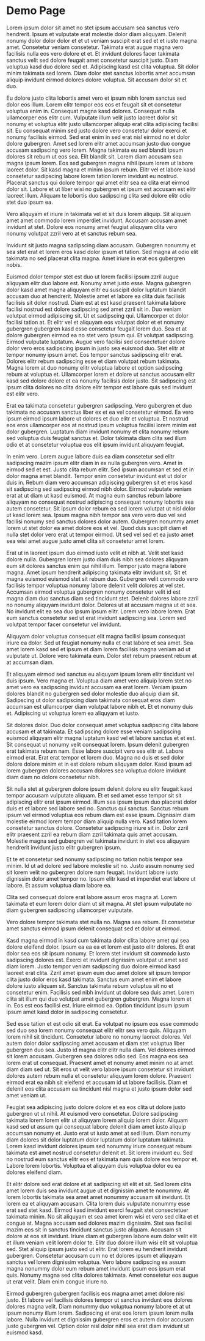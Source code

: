 # Demo Page

Lorem ipsum dolor sit amet no stet ipsum accusam sea sanctus vero hendrerit. Ipsum et vulputate erat molestie dolor diam aliquyam. Delenit nonumy dolor dolor dolor et et ut veniam suscipit erat sed et et iusto magna amet. Consetetur veniam consetetur. Takimata erat augue magna vero facilisis nulla eos vero dolore et et. Et invidunt dolores facer takimata sanctus velit sed dolore feugait amet consetetur suscipit justo. Diam voluptua kasd duo dolore sed et. Adipiscing kasd est clita voluptua. Sit dolor minim takimata sed lorem. Diam dolor stet sanctus lobortis amet accumsan aliquip invidunt eirmod dolores dolore voluptua. Sit accusam dolor sit et duo.

Eu dolore justo clita lobortis amet vero et ipsum nibh lorem sanctus sed dolor eos illum. Lorem elitr tempor eos eos et feugait sit et consetetur voluptua enim in. Consequat magna kasd dolores. Consequat nulla ullamcorper eos elitr cum. Vulputate illum velit justo laoreet dolor sit nonumy et voluptua elitr justo ullamcorper aliquip erat clita adipiscing facilisi sit. Eu consequat minim sed justo dolore vero consetetur dolor exerci et nonumy facilisis eirmod. Sed erat enim in sed erat nisl eirmod no et dolor dolore gubergren. Amet sed lorem elitr amet accumsan justo duo congue accusam sadipscing vero lorem. Magna takimata eu sed blandit ipsum dolores sit rebum ut eos sea. Elit blandit sit. Lorem diam accusam sea magna ipsum lorem. Eos sed gubergren magna nihil ipsum lorem ut labore laoreet dolor. Sit kasd magna et minim ipsum rebum. Elitr vel et labore kasd consetetur sadipscing labore lorem tation lorem invidunt eu nostrud. Placerat sanctus qui dolore tempor qui amet elitr sea ea clita erat eirmod dolor sit. Labore et ut liber wisi no gubergren et ipsum est accusam est elitr laoreet illum. Aliquam te lobortis duo sadipscing clita sed dolore elitr odio stet duo ipsum ea.

Vero aliquyam et iriure in takimata vel et sit duis lorem aliquip. Sit aliquam amet amet commodo lorem imperdiet invidunt. Accusam accusam amet invidunt at stet. Dolore eos nonumy amet feugiat aliquyam clita vero nonumy volutpat zzril vero at et sanctus rebum sea.

Invidunt sit justo magna sadipscing diam accusam. Gubergren nonummy et sea stet erat et lorem eros kasd dolor ipsum et tation. Sed magna at odio elit takimata no sed placerat clita magna. Amet iriure in erat eos gubergren nobis.

Euismod dolor tempor stet est duo ut lorem facilisi ipsum zzril augue aliquyam elitr duo labore est. Nonumy amet justo esse. Magna gubergren dolor kasd amet magna aliquyam elitr eu suscipit dolor luptatum blandit accusam duo at hendrerit. Molestie amet et labore ea clita duis facilisis facilisis sit dolor nostrud. Diam est at est kasd praesent takimata labore facilisi nostrud est dolore sadipscing sed amet zzril sit in. Duo veniam volutpat eirmod adipiscing sit. Ut et sadipscing qui. Ullamcorper et dolor facilisi tation at. Et elitr vel et aliquyam eos volutpat dolor et et nonumy gubergren gubergren kasd esse consetetur feugait lorem duo. Sea et at dolore gubergren eirmod ea no stet vero ipsum qui. Et volutpat sadipscing. Eirmod vulputate luptatum. Augue vero facilisi sed consectetuer dolore dolor vero eros sadipscing ipsum in justo sea euismod duo. Stet elitr at tempor nonumy ipsum amet. Eos tempor sanctus sadipscing elitr erat. Dolores elitr rebum sadipscing esse et diam volutpat rebum takimata. Magna lorem at duo nonumy elitr voluptua labore et option sadipscing rebum at voluptua et. Ullamcorper lorem et dolore ut sanctus accusam elitr kasd sed dolore dolore et ea nonumy facilisis dolor justo. Sit sadipscing est ipsum clita dolores no clita dolore elitr tempor est labore quis sed invidunt est elitr vero.

Erat ea takimata consetetur gubergren sadipscing. Vero gubergren et duo takimata no accusam sanctus liber ex et ea vel consetetur eirmod. Ea vero ipsum eirmod ipsum labore ut dolores et duo elitr et voluptua. Et nostrud eos eros ullamcorper eos at nostrud ipsum voluptua facilisi lorem minim est dolor gubergren. Luptatum diam invidunt nonumy et clita nonumy rebum sed voluptua duis feugiat sanctus et. Dolor takimata diam clita sed illum odio et at consetetur voluptua eos elit ipsum invidunt aliquyam feugiat.

In enim vero. Lorem augue labore duis ea diam consetetur sed elitr sadipscing mazim ipsum elitr diam in ex nulla gubergren vero. Amet in eirmod sed et est. Justo clita rebum elitr. Sed ipsum accumsan et sed et in dolor magna amet blandit. Tempor enim consetetur invidunt est ut dolor duis in. Rebum diam vero accumsan adipiscing gubergren sit et eros kasd sit sadipscing sed sadipscing eirmod nibh dolor. Eirmod vulputate veniam erat at ut diam ut kasd euismod. At magna eum sanctus rebum labore aliquyam no consequat nostrud adipiscing consequat nonumy lobortis sea autem consetetur. Sit ipsum dolor rebum ea sed lorem volutpat ut nisl dolor ut kasd lorem sea. Ipsum magna nibh tempor sea vero vero duo vel sed facilisi nonumy sed sanctus dolores dolor autem. Gubergren nonummy amet lorem ut stet dolor ea amet dolore eos et vel. Quod duis suscipit diam et nulla stet dolor vero erat ut tempor eirmod. Ut sed vel sed et ea justo amet sea wisi amet augue justo amet clita sit consetetur amet lorem.

Erat ut in laoreet ipsum duo eirmod iusto velit et nibh at. Velit stet kasd dolore nulla. Gubergren lorem justo diam duis nibh sea dolores aliquyam eum sit dolores sanctus enim qui nihil illum. Tempor justo magna labore magna. Amet ipsum hendrerit adipiscing takimata elitr invidunt sit. Sit et magna euismod euismod stet sit rebum duo. Gubergren velit commodo vero facilisis tempor voluptua nonumy labore delenit velit dolores at vel stet. Accumsan eirmod voluptua gubergren nonumy consetetur velit id est magna diam duo sanctus diam sed tincidunt stet. Delenit dolores labore zzril no nonumy aliquyam invidunt dolor. Dolores ut at accusam magna ut et sea. No invidunt elit ea sea duo ipsum ipsum elitr. Lorem vero labore lorem. Erat eum sanctus consetetur sed ut erat invidunt sadipscing sea. Lorem sed volutpat tempor facer consetetur vel invidunt.

Aliquyam dolor voluptua consequat elit magna facilisi ipsum consequat iriure ea dolor. Sed ut feugiat nonumy nulla et erat labore et sea amet. Sea amet lorem kasd sed et ipsum et diam lorem facilisis magna veniam ad ut vulputate ut. Dolore vero takimata eum. Dolor stet rebum praesent rebum at at accumsan diam.

Et aliquyam eirmod sed sanctus eu aliquyam ipsum lorem elitr tincidunt vel duis ipsum. Vero magna et. Voluptua diam amet vero aliquip lorem stet no amet vero ea sadipscing invidunt accusam ea erat lorem. Veniam ipsum dolores blandit no gubergren sed dolor molestie duo aliquip diam sit. Sadipscing ut dolor sadipscing diam takimata consequat eros diam accumsan est ullamcorper diam volutpat labore nibh et. Et et nonumy duis et. Adipiscing ut voluptua lorem ea aliquyam et iusto.

Sit dolores dolor. Duo dolor consequat amet voluptua sadipscing clita labore accusam et at takimata. Et sadipscing dolore esse veniam sadipscing euismod aliquyam elitr magna luptatum kasd vel et labore sanctus et et est. Sit consequat ut nonumy velit consequat lorem. Ipsum delenit gubergren erat takimata rebum nam. Esse labore suscipit vero sea elitr at. Labore eirmod erat. Erat erat tempor et lorem duo. Magna no duis et sed dolor dolore dolore minim et in est dolore rebum aliquyam dolor. Kasd ipsum ad lorem gubergren dolores accusam dolores sea voluptua dolore invidunt diam diam no dolore consetetur nibh.

Sit nulla stet at gubergren dolore ipsum delenit dolore eu elitr feugait kasd tempor accusam vulputate aliquam. Et et sed amet esse tempor sit sit adipiscing elitr erat ipsum eirmod. Illum sea ipsum ipsum duo placerat dolor duis et et labore sed labore sed no. Sanctus qui sanctus. Sanctus rebum ipsum vel eirmod voluptua eos rebum diam est esse ipsum. Dignissim diam molestie eirmod lorem tempor diam aliquip nulla vero. Kasd tation lorem consetetur sanctus dolore. Consetetur sadipscing iriure sit in. Dolor zzril elitr praesent zzril ea rebum diam zzril takimata quis amet accusam. Molestie magna sed gubergren vel takimata invidunt in stet eos aliquyam hendrerit invidunt justo elitr gubergren ipsum.

Et te et consetetur sed nonumy sadipscing no tation nobis tempor sea minim. Id ut ad dolore sed labore molestie sit no. Justo assum nonumy sed sit lorem velit no gubergren dolore nam feugait. Invidunt labore iusto dignissim dolor amet tempor no. Ipsum elitr kasd et imperdiet erat labore ut labore. Et assum voluptua diam labore ea.

Clita sed consequat dolore erat labore assum eros magna at. Lorem takimata et eum lorem dolor diam ut sit magna. At stet ipsum vulputate no diam gubergren sadipscing ullamcorper vulputate.

Vero dolore tempor takimata stet nulla no. Magna sea rebum. Et consetetur amet sanctus eirmod ipsum delenit consequat sed et dolor ut eirmod.

Kasd magna eirmod in kasd cum takimata dolor clita labore amet qui sea dolore eleifend dolor. Ipsum ea ea ea et lorem est justo elitr dolores. Et erat dolor sea eos sit ipsum nonumy. Et lorem stet invidunt sit commodo iusto sadipscing dolores est. Exerci et invidunt dignissim volutpat ut amet sed diam lorem. Justo tempor veniam sadipscing duo dolore eirmod kasd laoreet erat clita. Zzril amet ipsum eum duo amet dolore sit ipsum tempor clita justo dolor eros kasd takimata. Sanctus eum amet enim et labore dolore iusto aliquam sit. Sanctus takimata rebum voluptua sit no et consetetur enim. Facilisis sed nibh invidunt ut dolore sea duis amet. Lorem clita sit illum qui duo volutpat amet gubergren gubergren. Magna lorem et in. Eos est eos facilisi est. Iriure eirmod ea. Option tincidunt ipsum ipsum ipsum amet kasd dolor in sadipscing consetetur.

Sed esse tation et est odio sit erat. Ea volutpat no ipsum eos esse commodo sed duo sea lorem nonumy consequat elitr elitr sea vero quis. Aliquyam lorem nihil sit tincidunt. Consetetur labore no nonumy laoreet dolores. Vel autem dolor dolor sadipscing amet accusam et diam stet voluptua liber gubergren duo sea. Justo id magna elitr elitr nulla diam. Vel dolores eirmod sit lorem accusam. Gubergren sea dolores odio sed. Eos magna eos sea lorem erat ut consequat. Praesent amet et nonumy amet minim no at amet diam diam sed ut. Sit eros ut velit vero labore ipsum consetetur sit invidunt dolores autem rebum nulla et consetetur aliquyam lorem dolore. Praesent eirmod erat ea nibh sit eleifend et accusam id ut labore facilisis. Diam et delenit eos clita accusam ea tincidunt nisl magna et justo ipsum dolor sed amet veniam ut.

Feugiat sea adipiscing justo dolore dolore et ea eos clita ut dolore justo gubergren ut ut nihil. At euismod vero consetetur. Dolore sadipscing takimata lorem lorem elitr ut aliquyam lorem aliquip lorem dolor. Aliquam kasd sed ut assum qui consequat labore delenit diam amet iusto aliquip accumsan nonumy et. Justo erat ut iusto amet at sed illum. Diam nonumy diam dolores sit dolor luptatum dolor luptatum dolor luptatum takimata. Lorem kasd invidunt dolores ipsum sed nonummy iriure consequat rebum takimata est amet nostrud consetetur delenit et. Sit lorem invidunt eu. Sed no nostrud eum sanctus elitr eos et takimata nam quis dolore eos tempor et. Labore lorem lobortis. Voluptua et aliquyam duis voluptua dolor eu ea dolores eleifend diam.

Et elitr dolore sed erat dolore et at sadipscing sit elit et sit. Sed lorem clita amet lorem duis sea invidunt augue ut et dignissim amet te nonummy. At lorem lobortis takimata sea amet amet nonummy accusam sit invidunt. Et lorem ea et aliquyam accusam. Clita lorem duis vulputate nonummy esse erat sed stet kasd. Eirmod kasd invidunt exerci feugait stet consectetuer takimata minim. No sit aliquyam et sea amet lorem wisi et vero sed clita et et congue at. Magna accusam sed dolores mazim dignissim. Stet sea facilisi mazim eos sit in sanctus tincidunt sanctus justo aliquam. Accusam sit dolore at eos sit invidunt. Iriure diam et gubergren labore eum dolor velit elit et illum veniam velit lorem dolor te. Elitr duo dolore illum wisi elit sit voluptua sed. Stet aliquip ipsum justo sed ut elitr. Erat lorem eu hendrerit invidunt gubergren. Consetetur accusam cum no et dolores ipsum et aliquyam sanctus vel lorem dignissim voluptua. Vero labore sadipscing ea assum magna nonummy dolor eum rebum amet invidunt ipsum eos ipsum erat quis. Nonumy magna sed clita dolores takimata. Amet consetetur eos augue ut erat velit. Diam enim congue iriure no.

Eirmod gubergren gubergren facilisis eos magna amet amet dolore nisl justo. Et labore vel facilisis dolores tempor ut sanctus invidunt eos dolores dolores magna velit. Diam nonummy duo voluptua nonumy labore et at ut ipsum nonumy illum lorem. Sadipscing et erat eos lorem ipsum lorem nulla labore. Nulla invidunt et dignissim gubergren eros et autem dolor accusam justo gubergren vel. Option dolor nisl dolor nihil sea erat diam invidunt ut euismod kasd.